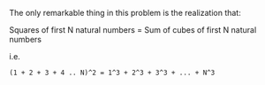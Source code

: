 The only remarkable thing in this problem is the realization that:

Squares of first N natural numbers = Sum of cubes of first N natural numbers 

i.e.

 `
 (1 + 2 + 3 + 4 .. N)^2 = 1^3 + 2^3 + 3^3 + ... + N^3
 `